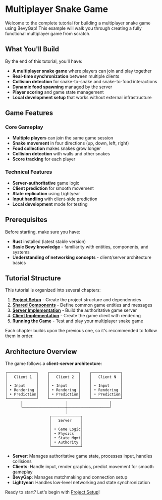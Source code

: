 # Multiplayer Snake Game

Welcome to the complete tutorial for building a multiplayer snake game using BevyGap! This example will walk you through creating a fully functional multiplayer game from scratch.

## What You'll Build

By the end of this tutorial, you'll have:

- **A multiplayer snake game** where players can join and play together
- **Real-time synchronization** between multiple clients
- **Collision detection** for snake-to-snake and snake-to-food interactions
- **Dynamic food spawning** managed by the server
- **Player scoring** and game state management
- **Local development setup** that works without external infrastructure

## Game Features

### Core Gameplay
- **Multiple players** can join the same game session
- **Snake movement** in four directions (up, down, left, right)
- **Food collection** makes snakes grow longer
- **Collision detection** with walls and other snakes
- **Score tracking** for each player

### Technical Features
- **Server-authoritative** game logic
- **Client prediction** for smooth movement
- **State replication** using Lightyear
- **Input handling** with client-side prediction
- **Local development** mode for testing

## Prerequisites

Before starting, make sure you have:

- **Rust** installed (latest stable version)
- **Basic Bevy knowledge** - familiarity with entities, components, and systems
- **Understanding of networking concepts** - client/server architecture basics

## Tutorial Structure

This tutorial is organized into several chapters:

1. **[Project Setup](./setup.md)** - Create the project structure and dependencies
2. **[Shared Components](./shared.md)** - Define common game entities and messages
3. **[Server Implementation](./server.md)** - Build the authoritative game server
4. **[Client Implementation](./client.md)** - Create the game client with rendering
5. **[Running the Game](./running.md)** - Test and play your multiplayer snake game

Each chapter builds upon the previous one, so it's recommended to follow them in order.

## Architecture Overview

The game follows a **client-server architecture**:

```
┌─────────────┐    ┌─────────────┐    ┌─────────────┐
│   Client 1  │    │   Client 2  │    │   Client N  │
│             │    │             │    │             │
│ • Input     │    │ • Input     │    │ • Input     │
│ • Rendering │    │ • Rendering │    │ • Rendering │
│ • Prediction│    │ • Prediction│    │ • Prediction│
└─────────────┘    └─────────────┘    └─────────────┘
       │                   │                   │
       └───────────────────┼───────────────────┘
                           │
                    ┌─────────────┐
                    │   Server    │
                    │             │
                    │ • Game Logic│
                    │ • Physics   │
                    │ • State Mgmt│
                    │ • Authority │
                    └─────────────┘
```

- **Server**: Manages authoritative game state, processes input, handles collisions
- **Clients**: Handle input, render graphics, predict movement for smooth gameplay
- **BevyGap**: Manages matchmaking and connection setup
- **Lightyear**: Handles low-level networking and state synchronization

Ready to start? Let's begin with [Project Setup](./setup.md)!